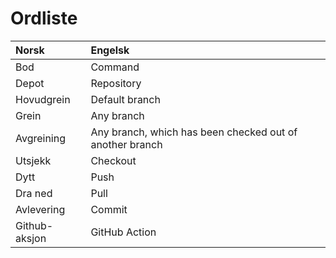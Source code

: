 # Ordliste

|Norsk           | Engelsk |
|:--             | :-- |
|Bod             | Command|
|Depot           | Repository|
|Hovudgrein      | Default branch|
|Grein           | Any branch|
|Avgreining      | Any branch, which has been checked out of another branch|
|Utsjekk         | Checkout|
|Dytt            | Push|
|Dra ned         | Pull|
|Avlevering      | Commit|
|Github-aksjon   | GitHub Action|
